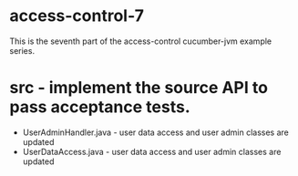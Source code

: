access-control-7
================

This is the seventh part of the access-control cucumber-jvm example series.

# src - implement the source API to pass acceptance tests.
* UserAdminHandler.java - user data access and user admin classes are updated
* UserDataAccess.java - user data access and user admin classes are updated

